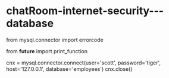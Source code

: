 # chatRoom-internet-security---database

from mysql.connector import errorcode

from __future__ import print_function

cnx = mysql.connector.connect(user='scott', password='tiger',
                              host='127.0.0.1',
                              database='employees')
                              cnx.close()
